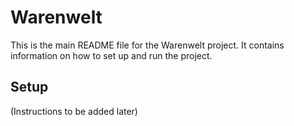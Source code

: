 # Warenwelt

This is the main README file for the Warenwelt project.
It contains information on how to set up and run the project.

## Setup

(Instructions to be added later)
